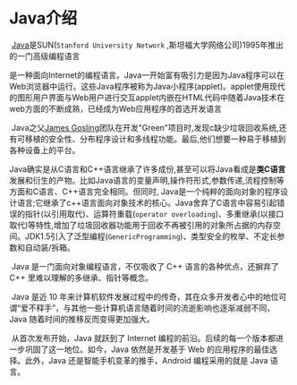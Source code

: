 # Java介绍

​	[Java](https://zh.wikipedia.org/wiki/Java)是SUN(`Stanford University Network` ,斯坦福大学网络公司)1995年推出的一门高级编程语言

​	是一种面向Internet的编程语言。Java一开始富有吸引力是因为Java程序可以在Web浏览器中运行。这些Java程序被称为Java小程序(applet)。applet使用现代的图形用户界面与Web用户进行交互applet内嵌在HTML代码中
​	随着Java技术在web方面的不断成熟，已经成为Web应用程序的首选开发语言

​	Java之父[James Gosling](https://zh.m.wikipedia.org/zh-hans/%E8%A9%B9%E5%A7%86%E6%96%AF%C2%B7%E9%AB%98%E6%96%AF%E6%9E%97)团队在开发"Green"项目时,发现c缺少垃圾回收系统,还有可移植的安全性、分布程序设计和多线程功能。最后,他们想要一种易于移植到各种设备上的平台。

​	Java确实是从C语言和C++语言继承了许多成份,甚至可以将Java看成是**类C语言**发展和衍生的产物。比如Java语言的变量声明,操作符形式,参数传递,流程控制等方面和C语言、C++语言完全相同。但同时, Java是一个纯粹的面向对象的程序设计语言;它继承了c++语言面向对象技术的核心。Java舍弃了C语言中容易引起错误的指针(以引用取代)、运算符重载(`operator overloading`)、多重继承(以接口取代)等特性,增加了垃圾回收器功能用于回收不再被引用的对象所占据的内存空间。JDK1.5引入了泛型编程(`GenericProgramming`)、类型安全的枚举、不定长参数和自动装/拆箱。

​	Java 是一门面向对象编程语言，不仅吸收了 C++ 语言的各种优点，还摒弃了 C++ 里难以理解的多继承、指针等概念。

​	Java 是近 10 年来计算机软件发展过程中的传奇，其在众多开发者心中的地位可谓“爱不释手”，与其他一些计算机语言随着时间的流逝影响也逐渐减弱不同，Java 随着时间的推移反而变得更加强大。

​	从首次发布开始，Java 就跃到了 Internet 编程的前沿。后续的每一个版本都进一步巩固了这一地位。如今，Java 依然是开发基于 Web 的应用程序的最佳选择。此外，Java 还是智能手机变革的推手，Android 编程采用的就是 Java 语言。
